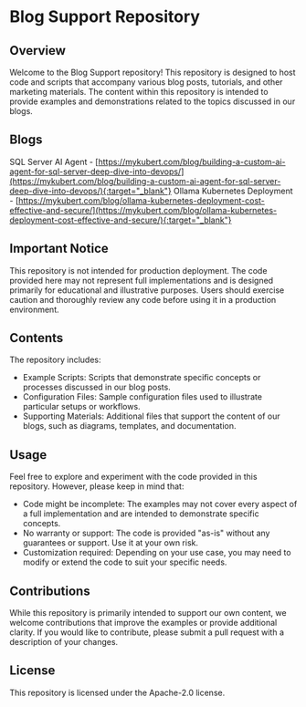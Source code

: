 # Blog Support Repository

## Overview

Welcome to the Blog Support repository! This repository is designed to host code and scripts that accompany various blog posts, tutorials, and other marketing materials. The content within this repository is intended to provide examples and demonstrations related to the topics discussed in our blogs.

## Blogs

SQL Server AI Agent - [https://mykubert.com/blog/building-a-custom-ai-agent-for-sql-server-deep-dive-into-devops/](https://mykubert.com/blog/building-a-custom-ai-agent-for-sql-server-deep-dive-into-devops/){:target="_blank"} 
Ollama Kubernetes Deployment - [https://mykubert.com/blog/ollama-kubernetes-deployment-cost-effective-and-secure/](https://mykubert.com/blog/ollama-kubernetes-deployment-cost-effective-and-secure/){:target="_blank"}

## Important Notice

This repository is not intended for production deployment. The code provided here may not represent full implementations and is designed primarily for educational and illustrative purposes. Users should exercise caution and thoroughly review any code before using it in a production environment.

## Contents

The repository includes:

- Example Scripts: Scripts that demonstrate specific concepts or processes discussed in our blog posts.
- Configuration Files: Sample configuration files used to illustrate particular setups or workflows.
- Supporting Materials: Additional files that support the content of our blogs, such as diagrams, templates, and documentation.

## Usage

Feel free to explore and experiment with the code provided in this repository. However, please keep in mind that:

- Code might be incomplete: The examples may not cover every aspect of a full implementation and are intended to demonstrate specific concepts.
- No warranty or support: The code is provided "as-is" without any guarantees or support. Use it at your own risk.
- Customization required: Depending on your use case, you may need to modify or extend the code to suit your specific needs.

## Contributions

While this repository is primarily intended to support our own content, we welcome contributions that improve the examples or provide additional clarity. If you would like to contribute, please submit a pull request with a description of your changes.

## License

This repository is licensed under the  Apache-2.0 license.
